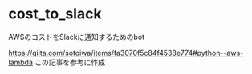 # cost_to_slack
AWSのコストをSlackに通知するためのbot

https://qiita.com/sotoiwa/items/fa3070f5c84f4538e774#python--aws-lambda
この記事を参考に作成
